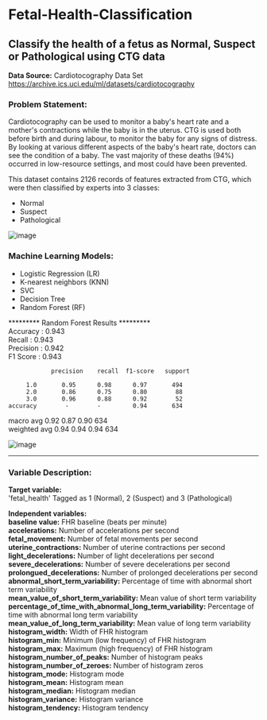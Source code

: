 # Fetal-Health-Classification
## Classify the health of a fetus as Normal, Suspect or Pathological using CTG data
**Data Source:** Cardiotocography Data Set
https://archive.ics.uci.edu/ml/datasets/cardiotocography

### Problem Statement:
Cardiotocography can be used to monitor a baby's heart rate and a mother's contractions while the baby is in the uterus. CTG is used both before birth and during labour, to monitor the baby for any signs of distress. By looking at various different aspects of the baby's heart rate, doctors can see the condition of a baby. The vast majority of these deaths (94%) occurred in low-resource settings, and most could have been prevented.   

This dataset contains 2126 records of features extracted from CTG, which were then classified by experts into 3 classes:

- Normal      
- Suspect     
- Pathological 

![image](https://user-images.githubusercontent.com/81185267/128505711-8c452578-0f4e-4e1b-81fe-f9c50a7eb9de.png)
    

### Machine Learning Models:
- Logistic Regression (LR)
- K-nearest neighbors (KNN)
- SVC
- Decision Tree
- Random Forest (RF)

********* Random Forest Results *********                      
Accuracy    :  0.943              
Recall      :  0.943              
Precision   :  0.942          
F1 Score    :  0.943            

                precision    recall  f1-score   support

         1.0       0.95      0.98      0.97       494
         2.0       0.86      0.75      0.80        88
         3.0       0.96      0.88      0.92        52
    accuracy        -        -         0.94       634
    
   macro avg       0.92      0.87      0.90       634                        
weighted avg       0.94      0.94      0.94       634                              




![image](https://user-images.githubusercontent.com/81185267/128506647-c4562e63-5888-475b-941f-1045845d96f5.png)



      
                                                            
---------------------------------------------------------------------------------------------------------------                                                                 
           
### Variable Description: 
**Target variable:**                          
'fetal_health' Tagged as 1 (Normal), 2 (Suspect) and 3 (Pathological)

**Independent variables:**                                  
**baseline value:** FHR baseline (beats per minute)      
**accelerations:** Number of accelerations per second      
**fetal_movement:** Number of fetal movements per second       
**uterine_contractions:** Number of uterine contractions per second        
**light_decelerations:** Number of light decelerations per second      
**severe_decelerations:** Number of severe decelerations per second      
**prolongued_decelerations:** Number of prolonged decelerations per second       
**abnormal_short_term_variability:** Percentage of time with abnormal short term variability     
**mean_value_of_short_term_variability:** Mean value of short term variability     
**percentage_of_time_with_abnormal_long_term_variability:** Percentage of time with abnormal long term variability                   
**mean_value_of_long_term_variability:** Mean value of long term variability                           
**histogram_width:** Width of FHR histogram                    
**histogram_min:** Minimum (low frequency) of FHR histogram                        
**histogram_max:** Maximum (high frequency) of FHR histogram                                       
**histogram_number_of_peaks:** Number of histogram peaks                       
**histogram_number_of_zeroes:** Number of histogram zeros                        
**histogram_mode:** Histogram mode                       
**histogram_mean:** Histogram mean                       
**histogram_median:** Histogram median                       
**histogram_variance:** Histogram variance                       
**histogram_tendency:** Histogram tendency                       

